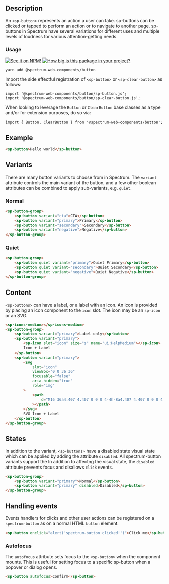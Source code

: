 ## Description

An `<sp-button>` represents an action a user can take. sp-buttons can be clicked
or tapped to perform an action or to navigate to another page. sp-buttons in
Spectrum have several variations for different uses and multiple levels of
loudness for various attention-getting needs.

### Usage

[![See it on NPM!](https://img.shields.io/npm/v/@spectrum-web-components/button?style=for-the-badge)](https://www.npmjs.com/package/@spectrum-web-components/button)
[![How big is this package in your project?](https://img.shields.io/bundlephobia/minzip/@spectrum-web-components/button?style=for-the-badge)](https://bundlephobia.com/result?p=@spectrum-web-components/button)

```
yarn add @spectrum-web-components/button
```

Import the side effectful registration of `<sp-button>` or `<sp-clear-button>` as follows:

```
import '@spectrum-web-components/button/sp-button.js';
import '@spectrum-web-components/button/sp-clear-button.js';
```

When looking to leverage the `Button` or `ClearButton` base classes as a type and/or for extension purposes, do so via:

```
import { Button, ClearButton } from '@spectrum-web-components/button';
```

## Example

```html demo
<sp-button>Hello world</sp-button>
```

## Variants

There are many button variants to choose from in Spectrum. The `variant`
attribute controls the main variant of the button, and a few other boolean
attributes can be combined to apply sub-variants, e.g. `quiet`.

### Normal

```html
<sp-button-group>
    <sp-button variant="cta">CTA</sp-button>
    <sp-button variant="primary">Primary</sp-button>
    <sp-button variant="secondary">Secondary</sp-button>
    <sp-button variant="negative">Negative</sp-button>
</sp-button-group>
```

### Quiet

```html
<sp-button-group>
    <sp-button quiet variant="primary">Quiet Primary</sp-button>
    <sp-button quiet variant="secondary">Quiet Secondary</sp-button>
    <sp-button quiet variant="negative">Quiet Negative</sp-button>
</sp-button-group>
```

## Content

`<sp-buttons>` can have a label, or a label with an icon. An icon is provided by
placing an icon component to the `icon` slot. The icon may be an `sp-icon` or an
SVG.

```html
<sp-icons-medium></sp-icons-medium>
<sp-button-group>
    <sp-button variant="primary">Label only</sp-button>
    <sp-button variant="primary">
        <sp-icon slot="icon" size="s" name="ui:HelpMedium"></sp-icon>
        Icon + Label
    </sp-button>
    <sp-button variant="primary">
        <svg
            slot="icon"
            viewBox="0 0 36 36"
            focusable="false"
            aria-hidden="true"
            role="img"
        >
            <path
                d="M16 36a4.407 4.407 0 0 0 4-4h-8a4.407 4.407 0 0 0 4 4zm9.143-24.615c0-3.437-3.206-4.891-7.143-5.268V3a1.079 1.079 0 0 0-1.143-1h-1.714A1.079 1.079 0 0 0 14 3v3.117c-3.937.377-7.143 1.831-7.143 5.268C6.857 26.8 2 26.111 2 28.154V30h28v-1.846C30 26 25.143 26.8 25.143 11.385z"
            ></path>
        </svg>
        SVG Icon + Label
    </sp-button>
</sp-button-group>
```

## States

In addition to the variant, `<sp-buttons>` have a disabled state visual state
which can be applied by adding the attribute `disabled`. All spectrum-button
variants support the In addition to affectng the visual state, the `disabled`
attribute prevents focus and disallows `click` events.

```html
<sp-button-group>
    <sp-button variant="primary">Normal</sp-button>
    <sp-button variant="primary" disabled>Disabled</sp-button>
</sp-button-group>
```

## Handling events

Events handlers for clicks and other user actions can be registered on a
`spectrum-button` as on a normal HTML `button` element.

```html
<sp-button onclick="alert('spectrum-button clicked!')">Click me</sp-button>
```

### Autofocus

The `autofocus` attribute sets focus to the `<sp-button>` when the component
mounts. This is useful for setting focus to a specific sp-button when a
popover or dialog opens.

```html
<sp-button autofocus>Confirm</sp-button>
```
